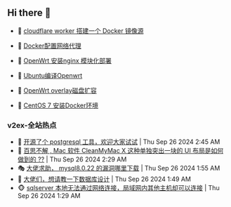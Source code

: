 ## Hi there 👋

<!--
**dkyg666/dkyg666** is a ✨ _special_ ✨ repository because its `README.md` (this file) appears on your GitHub profile.

Here are some ideas to get you started:

- 🔭 I’m currently working on ...
- 🌱 I’m currently learning ...
- 👯 I’m looking to collaborate on ...
- 🤔 I’m looking for help with ...
- 💬 Ask me about ...
- 📫 How to reach me: ...
- 😄 Pronouns: ...
- ⚡ Fun fact: ...
-->

<!-- BLOG-POST-LIST:START -->
- 🦩 [cloudflare worker 搭建一个 Docker 镜像源](http://blog.1996099.xyz/archives/cloudflare-worker-da-jian-yi-ge-docker-jing-xiang-zhan) 

- 🚦 [Docker配置网络代理](http://blog.1996099.xyz/archives/dockerpei-zhi-wang-luo-dai-li) 

- 🫶 [OpenWrt 安装nginx 模块化部署](http://blog.1996099.xyz/archives/openwrt-an-zhuang-nginx-mo-kuai-hua-bu-shu) 

- 🦄 [Ubuntu编译Openwrt](http://blog.1996099.xyz/archives/ubuntuzi-bian-yi-openwrt) 

- 🐻 [OpenWrt overlay磁盘扩容](http://blog.1996099.xyz/archives/openwrt-overlay) 

- 🤖 [CentOS 7 安装Docker环境](http://blog.1996099.xyz/archives/centos-docker) 
<!-- BLOG-POST-LIST:END -->

### v2ex-全站热点
<!-- v2ex:START -->
- 🥸 [开源了个 postgresql 工具，欢迎大家试试](https://www.v2ex.com/t/1075915#reply0) | Thu Sep 26 2024 2:45 AM
- 🤗 [百思不解 , Mac 软件 CleanMyMac X 这种单独突出一块的 UI 布局是如何做到的 ??](https://www.v2ex.com/t/1075905#reply1) | Thu Sep 26 2024 2:29 AM
- 🎭 [大佬求助， mysql8.0.22 的漏洞哪里下载](https://www.v2ex.com/t/1075883#reply4) | Thu Sep 26 2024 1:55 AM
- 🥷 [大佬们，想请教一下数据库设计](https://www.v2ex.com/t/1075881#reply22) | Thu Sep 26 2024 1:49 AM
- 🐵 [sqlserver 本地无法通过网络连接，局域网内其他主机却可以连接](https://www.v2ex.com/t/1075874#reply2) | Thu Sep 26 2024 1:29 AM<!-- v2ex:END -->

